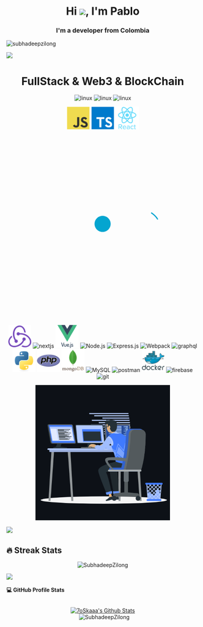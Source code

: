 <h1 align="center">Hi <img src="https://media.giphy.com/media/hvRJCLFzcasrR4ia7z/giphy.gif" width="35">, I'm Pablo</h1>
<h3 align="center">I'm a developer from Colombia</h3>

<p align="left"> <img src="https://komarev.com/ghpvc/?username=subhadeepzilong&label=Profile%20views&color=0e75b6&style=flat" alt="subhadeepzilong" /> </p>



 <p><img src="https://readme-typing-svg.herokuapp.com?lines=Computer+Science+Engineering;Full+Stack+And+Blockchain+Developer;Always+learning+new+things&center=true&width=500&height=50&font-size=100"></p>



<h1 align="center">FullStack & Web3 & BlockChain</h1>
<p align="center"> 
    <img src="https://s2.coinmarketcap.com/static/img/coins/64x64/1.png" alt="linux" width="60" height="60"/>
    <img src="https://docs.soliditylang.org/en/v0.8.11/_static/logo.svg" alt="linux" width="60" height="60"/>
    <img src="https://s2.coinmarketcap.com/static/img/coins/64x64/1.png" alt="linux" width="60" height="60"/>
</p>
<p align="center"> 
    <img src="https://raw.githubusercontent.com/devicons/devicon/master/icons/javascript/javascript-original.svg" alt="javascript" width="60" height="60"/>   
    <img src="https://raw.githubusercontent.com/devicons/devicon/master/icons/typescript/typescript-original.svg" alt="typescript" width="60" height="60"/>  
    <img src="https://raw.githubusercontent.com/devicons/devicon/master/icons/react/react-original-wordmark.svg" alt="react" width="60" height="60"/>  
	<svg xmlns="http://www.w3.org/2000/svg" xmlns:xlink="http://www.w3.org/1999/xlink" viewBox="0 0 800 800" width="800" height="800" preserveAspectRatio="xMidYMid meet" style="width: 100%; height: 100%; transform: translate3d(0px, 0px, 0px); content-visibility: visible;"><defs><clipPath id="__lottie_element_319"><rect width="800" height="800" x="0" y="0"></rect></clipPath></defs><g clip-path="url(#__lottie_element_319)"><g transform="matrix(1.0462700128555298,0,0,1.084779977798462,407,397)" opacity="1" style="display: block;"><g opacity="1" transform="matrix(0.8982300162315369,0,0,0.8607699871063232,-7.2769999504089355,-10.07800006866455)"><path stroke-linecap="round" stroke-linejoin="round" fill-opacity="0" stroke="rgb(4,165,208)" stroke-opacity="1" stroke-width="5.104003292523294" d=" M216.44200134277344,-48.24700164794922 C228.3719940185547,-39.97600173950195 237.33200073242188,-30.954999923706055 242.7480010986328,-21.410999298095703"></path></g></g><g transform="matrix(0.5240835547447205,-0.905548095703125,0.9388785362243652,0.5433734655380249,413,385)" opacity="1" style="display: block;"><g opacity="1" transform="matrix(0.8982300162315369,0,0,0.8607699871063232,-7.2769999504089355,-10.07800006866455)"><path stroke-linecap="round" stroke-linejoin="round" fill-opacity="0" stroke="rgb(4,165,208)" stroke-opacity="1" stroke-width="0" d=" M-247.697998046875,-8.937999725341797 C-244.5749969482422,-22.49799919128418 -234.41799926757812,-35.26300048828125 -218.677001953125,-46.66400146484375"></path></g></g><g transform="matrix(-0.5316985845565796,-0.9010979533195496,0.934264600276947,-0.5512687563896179,406,375)" opacity="1" style="display: block;"><g opacity="1" transform="matrix(0.8982300162315369,0,0,0.8607699871063232,-6.2769999504089355,-10.07800006866455)"><path stroke-linecap="round" stroke-linejoin="round" fill-opacity="0" stroke="rgb(4,165,208)" stroke-opacity="1" stroke-width="3.0733586214039192" d="M0 0"></path></g></g><g transform="matrix(1.1971999406814575,0,0,1.1971999406814575,416.6390380859375,416.36798095703125)" opacity="1" style="display: block;"><g opacity="1" transform="matrix(0.7223811149597168,0,0,0.7223811149597168,-14.32800006866455,-25.327999114990234)"><path fill="rgb(4,165,208)" fill-opacity="1" d=" M0,-38.672000885009766 C21.343076705932617,-38.672000885009766 38.672000885009766,-21.343076705932617 38.672000885009766,0 C38.672000885009766,21.343076705932617 21.343076705932617,38.672000885009766 0,38.672000885009766 C-21.343076705932617,38.672000885009766 -38.672000885009766,21.343076705932617 -38.672000885009766,0 C-38.672000885009766,-21.343076705932617 -21.343076705932617,-38.672000885009766 0,-38.672000885009766z"></path><path stroke-linecap="butt" stroke-linejoin="miter" fill-opacity="0" stroke-miterlimit="4" stroke="rgb(228,56,52)" stroke-opacity="1" stroke-width="0" d=" M0,-38.672000885009766 C21.343076705932617,-38.672000885009766 38.672000885009766,-21.343076705932617 38.672000885009766,0 C38.672000885009766,21.343076705932617 21.343076705932617,38.672000885009766 0,38.672000885009766 C-21.343076705932617,38.672000885009766 -38.672000885009766,21.343076705932617 -38.672000885009766,0 C-38.672000885009766,-21.343076705932617 -21.343076705932617,-38.672000885009766 0,-38.672000885009766z"></path></g></g></g></svg>
    <img src="https://raw.githubusercontent.com/devicons/devicon/master/icons/redux/redux-original.svg" alt="redux" width="60" height="60"/>  
    <img src="https://cdn.worldvectorlogo.com/logos/nextjs-2.svg" alt="nextjs" width="60" height="60"/>   
    <img src="https://raw.githubusercontent.com/devicons/devicon/master/icons/vuejs/vuejs-original-wordmark.svg" alt="vuejs" width="60" height="60"/> 
    <img  src="https://profilinator.rishav.dev/skills-assets/nodejs-original-wordmark.svg" alt="Node.js" height="60" />  
    <img  src="https://profilinator.rishav.dev/skills-assets/express-original-wordmark.svg" alt="Express.js" height="60" />   
    <img  src="https://profilinator.rishav.dev/skills-assets/webpack-original.svg" alt="Webpack" height="60" />   
    <img src="https://www.vectorlogo.zone/logos/graphql/graphql-icon.svg" alt="graphql" width="60" height="60"/>  
    <img src="https://raw.githubusercontent.com/devicons/devicon/master/icons/python/python-original.svg" alt="python" width="60" height="60"/>   
    <img src="https://raw.githubusercontent.com/devicons/devicon/master/icons/php/php-original.svg" alt="php" width="60" height="60"/>   
    <img src="https://raw.githubusercontent.com/devicons/devicon/master/icons/mongodb/mongodb-original-wordmark.svg" alt="mongodb" width="60" height="60"/>  
    <img  src="https://profilinator.rishav.dev/skills-assets/mysql-original-wordmark.svg" alt="MySQL" height="60" />   
    <img src="https://www.vectorlogo.zone/logos/getpostman/getpostman-icon.svg" alt="postman" width="60" height="60"/>    
    <img src="https://raw.githubusercontent.com/devicons/devicon/master/icons/docker/docker-original-wordmark.svg" alt="docker" width="60" height="60"/>  
    <img src="https://www.vectorlogo.zone/logos/firebase/firebase-icon.svg" alt="firebase" width="60" height="60"/>    
    <img src="https://www.vectorlogo.zone/logos/git-scm/git-scm-icon.svg" alt="git" width="60" height="60"/>   
</p>

<p align="center"><img src="https://raw.githubusercontent.com/SubhadeepZilong/SubhadeepZilong/main/icons/animation_500_kxa883sd.gif" alt="SubhadeepZilong" width="70%"/></p>


<p><img src="https://user-images.githubusercontent.com/73097560/115834477-dbab4500-a447-11eb-908a-139a6edaec5c.gif"></p>

## 🔥 Streak Stats
<p align="center"><img src="https://github-readme-streak-stats.herokuapp.com/?user=SubhadeepZilong&theme=algolia" alt="SubhadeepZilong" /></p>

<img src="https://user-images.githubusercontent.com/73097560/115834477-dbab4500-a447-11eb-908a-139a6edaec5c.gif"></a>

 <summary><b>💻 GitHub Profile Stats</b></summary>
  <br/>
  <p align="center">
    <a href="https://github.com/anuraghazra/github-readme-stats"><img alt="7oSkaaa's Github Stats" src="https://github-readme-stats.vercel.app/api?username=SubhadeepZilong&show_icons=true&count_private=true&theme=algolia" height="192px"/></a>
<br/>
  &nbsp;
	  <img src="https://github-readme-stats.vercel.app/api/top-langs?username=SubhadeepZilong&langs_count=10&show_icons=true&locale=en&layout=compact&theme=algolia" alt="SubhadeepZilong" height="192px"/>
